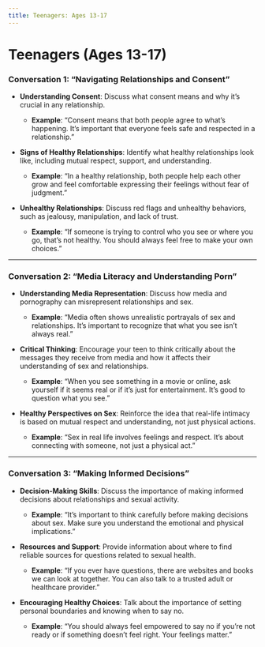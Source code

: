 ```yaml
---
title: Teenagers: Ages 13-17
---
```


# **Teenagers (Ages 13-17)**

### **Conversation 1: “Navigating Relationships and Consent”**
- **Understanding Consent**: Discuss what consent means and why it’s crucial in any relationship.
  - **Example**: “Consent means that both people agree to what’s happening. It’s important that everyone feels safe and respected in a relationship.”

- **Signs of Healthy Relationships**: Identify what healthy relationships look like, including mutual respect, support, and understanding.
  - **Example**: “In a healthy relationship, both people help each other grow and feel comfortable expressing their feelings without fear of judgment.”

- **Unhealthy Relationships**: Discuss red flags and unhealthy behaviors, such as jealousy, manipulation, and lack of trust.
  - **Example**: “If someone is trying to control who you see or where you go, that’s not healthy. You should always feel free to make your own choices.”

---

### **Conversation 2: “Media Literacy and Understanding Porn”**
- **Understanding Media Representation**: Discuss how media and pornography can misrepresent relationships and sex.
  - **Example**: “Media often shows unrealistic portrayals of sex and relationships. It’s important to recognize that what you see isn’t always real.”

- **Critical Thinking**: Encourage your teen to think critically about the messages they receive from media and how it affects their understanding of sex and relationships.
  - **Example**: “When you see something in a movie or online, ask yourself if it seems real or if it’s just for entertainment. It’s good to question what you see.”

- **Healthy Perspectives on Sex**: Reinforce the idea that real-life intimacy is based on mutual respect and understanding, not just physical actions.
  - **Example**: “Sex in real life involves feelings and respect. It’s about connecting with someone, not just a physical act.”

---

### **Conversation 3: “Making Informed Decisions”**
- **Decision-Making Skills**: Discuss the importance of making informed decisions about relationships and sexual activity.
  - **Example**: “It’s important to think carefully before making decisions about sex. Make sure you understand the emotional and physical implications.”

- **Resources and Support**: Provide information about where to find reliable sources for questions related to sexual health.
  - **Example**: “If you ever have questions, there are websites and books we can look at together. You can also talk to a trusted adult or healthcare provider.”

- **Encouraging Healthy Choices**: Talk about the importance of setting personal boundaries and knowing when to say no.
  - **Example**: “You should always feel empowered to say no if you’re not ready or if something doesn’t feel right. Your feelings matter.”

